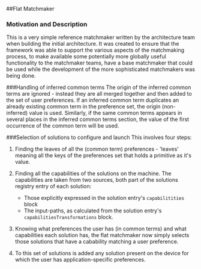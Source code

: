 ##Flat Matchmaker

### Motivation and Description
This is a very simple reference matchmaker written by the architecture team when building the initial architecture. It was created to ensure that the framework was able to support the various aspects of the matchmaking process, to make available some potentially more globally useful functionality to the matchmaker teams, have a base matchmaker that could be used while the development of the more sophisticated matchmakers was being done. 

###Handling of inferred common terms
The origin of the inferred common terms are ignored - instead they are all merged together and then added to the set of user preferences. If an inferred common term duplicates an already existing common term in the preference set, the origin (non-inferred) value is used. Similarly, if the same common terms appears in several places in the inferred common terms section, the value of the first occurrence of the common term will be used.

###Selection of solutions to configure and launch
This involves four steps:

1. Finding the leaves of all the (common term) preferences - 'leaves' meaning all the keys of the preferences set that holds a primitive as it's value.

2. Finding all the capabilities of the solutions on the machine. The capabilities are taken from two sources, both part of the solutions registry entry of each solution:
    * Those explicitly expressed in the solution entry's `capabilitities` block
    * The input-paths, as calculated from the solution entry's `capabilitiesTransformations` block.

3. Knowing what preferences the user has (in common terms) and what capabilities each solution has, the flat matchmaker now simply selects those solutions that have a cabability matching a user preference.

4. To this set of solutions is added any solution present on the device for which the user has application-specific preferences.
